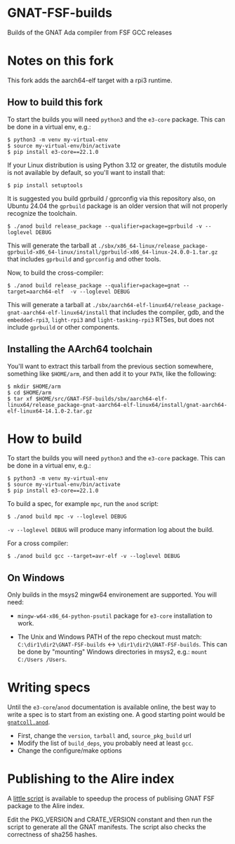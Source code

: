 # GNAT-FSF-builds
Builds of the GNAT Ada compiler from FSF GCC releases

# Notes on this fork

This fork adds the aarch64-elf target with a rpi3 runtime.

## How to build this fork

To start the builds you will need `python3` and the `e3-core` package.
This can be done in a virtual env, e.g.:

```console
$ python3 -m venv my-virtual-env
$ source my-virtual-env/bin/activate
$ pip install e3-core==22.1.0
```

If your Linux distribution is using Python 3.12 or greater, the distutils module is not available by default, so you'll want to install that:

```
$ pip install setuptools
```

It is suggested you build gprbuild / gprconfig via this repository also, on Ubuntu 24.04 the `gprbuild` package is an
older version that will not properly recognize the toolchain.

```console
$ ./anod build release_package --qualifier=package=gprbuild -v --loglevel DEBUG
```

This will generate the tarball at `./sbx/x86_64-linux/release_package-gprbuild-x86_64-linux/install/gprbuild-x86_64-linux-24.0.0-1.tar.gz`
that includes `gprbuild` and `gprconfig` and other tools. 

Now, to build the cross-compiler:

```console
$ ./anod build release_package --qualifier=package=gnat --target=aarch64-elf  -v --loglevel DEBUG
```

This will generate a tarball at `./sbx/aarch64-elf-linux64/release_package-gnat-aarch64-elf-linux64/install` that
includes the compiler, gdb, and the `embedded-rpi3`, `light-rpi3` and `light-tasking-rpi3` RTSes, but does not include
`gprbuild` or other components.

## Installing the AArch64 toolchain

You'll want to extract this tarball from the previous section somewhere, something like `$HOME/arm`, and then add it
to your `PATH`, like the following:

```console
$ mkdir $HOME/arm
$ cd $HOME/arm
$ tar xf $HOME/src/GNAT-FSF-builds/sbx/aarch64-elf-linux64/release_package-gnat-aarch64-elf-linux64/install/gnat-aarch64-elf-linux64-14.1.0-2.tar.gz
```

# How to build

To start the builds you will need `python3` and the `e3-core` package.
This can be done in a virtual env, e.g.:
```console
$ python3 -m venv my-virtual-env
$ source my-virtual-env/bin/activate
$ pip install e3-core==22.1.0
```

To build a spec, for example `mpc`, run the `anod` script:
```console
$ ./anod build mpc -v --loglevel DEBUG
```

`-v --loglevel DEBUG` will produce many information log about the build.

For a cross compiler:

```console
$ ./anod build gcc --target=avr-elf -v --loglevel DEBUG
```


## On Windows
Only builds in the msys2 mingw64 environement are supported.
You will need:

 - `mingw-w64-x86_64-python-psutil` package for `e3-core` installation to work.

 - The Unix and Windows PATH of the repo checkout must match:
   `C:\dir1\dir2\GNAT-FSF-builds` <-> `\dir1\dir2\GNAT-FSF-builds`. This can be
   done by "mounting" Windows directories in msys2, e.g.: `mount C:/Users
   /Users`.

# Writing specs
Until the `e3-core`/`anod` documentation is available online, the best way to
write a spec is to start from an existing one. A good starting point would be
[`gnatcoll.anod`](https://github.com/alire-project/GNAT-FSF-builds/blob/main/specs/gnatcoll.anod).

 - First, change the `version`, `tarball` and, `source_pkg_build` url
 - Modify the list of `build_deps`, you probably need at least `gcc`.
 - Change the configure/make options

# Publishing to the Alire index

A [little script](utils/gen_gnat_manifests.py) is available to speedup the
process of publising GNAT FSF package to the Alire index.

Edit the PKG_VERSION and CRATE_VERSION constant and then run the script to
generate all the GNAT manifests. The script also checks the correctness of
sha256 hashes.

